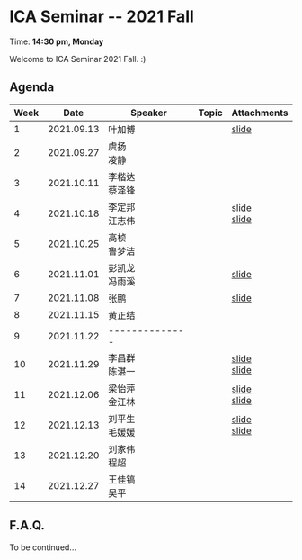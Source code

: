  # ICA Seminar -- 2021 Fall

Time: **14:30 pm, Monday**

Welcome to ICA Seminar 2021 Fall. :)



## Agenda

| Week | Date       | Speaker           | Topic | Attachments |
| ---- | ---------- | ----------------- | ----- | ----------- |
| 1    | 2021.09.13 | 叶加博            |       |[slide](./week1/Visual_Grounding_2021.pdf)|
| 2    | 2021.09.27 | 虞扬<br/>凌静     |       |             |
| 3    | 2021.10.11 | 李楷达<br/>蔡泽锋 |       |             |
| 4    | 2021.10.18 | 李定邦<br/>汪志伟 |       |[slide](./week4/Visual_Reasoning.pdf)<br/>[slide](./week4/Text-to-Image.pptx)|
| 5    | 2021.10.25 | 高桢<br/>鲁梦洁   |       |             |
| 6    | 2021.11.01 | 彭凯龙<br/>冯雨溪 |       |[slide](./week6/Recent_work_in_NLP_with_tabular_data.pdf)|
| 7    | 2021.11.08 | 张鹏             |       |[slide](./week7/自动驾驶领域：3D目标检测和多模态融合.pdf)|
| 8    | 2021.11.15 | 黄正结           |       |             |
| 9    | 2021.11.22 |  --------------  |       |             |
| 10   | 2021.11.29 | 李昌群<br/>陈湛一 |       |[slide](./week10/Dialogue_Summarization.pdf)<br/>[slide](./week10/Dialogue_Summarization_detail.pdf)|
| 11   | 2021.12.06 | 梁怡萍<br/>金江林 |       |[slide](./week11/Relation_Extraction.pdf)<br/>[slide](./week11/Visual_Grounding.pdf)|
| 12   | 2021.12.13 | 刘平生<br/>毛媛媛 |       |[slide](./week12/Empathetic_Dialogue.pptx)<br/>[slide](./week12/Machine_theory_of_mind.pptx)|
| 13   | 2021.12.20 | 刘家伟<br/>程超   |       |             |
| 14   | 2021.12.27 | 王佳镐<br/>吴平   |       |             |



## F.A.Q.

To be continued...
